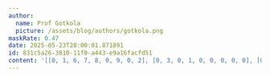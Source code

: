 ```yaml
---
author:
  name: Prof Gotkola
  picture: /assets/blog/authors/gotkola.png
maskRate: 0.47
date: 2025-05-23T20:00:01.871891
id: 831c5a26-3810-11f0-a443-e9a16facfd51
content: '[[0, 1, 6, 7, 8, 0, 9, 0, 2], [0, 3, 0, 1, 0, 0, 0, 0, 0], [0, 9, 7, 0, 0, 6, 0, 0, 0], [0, 5, 9, 3, 1, 8, 6, 0, 4], [2, 8, 1, 0, 4, 0, 0, 0, 0], [6, 4, 3, 0, 9, 7, 0, 0, 1], [0, 7, 0, 9, 6, 0, 2, 0, 5], [0, 6, 5, 8, 7, 2, 0, 4, 9], [0, 2, 0, 5, 0, 0, 0, 0, 8]]'
---
```

